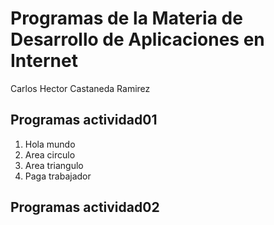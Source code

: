 # Programas de la Materia de Desarrollo de Aplicaciones en Internet

Carlos Hector Castaneda Ramirez

## Programas actividad01

1. Hola mundo
2. Area circulo
3. Area triangulo
4. Paga trabajador

## Programas actividad02
